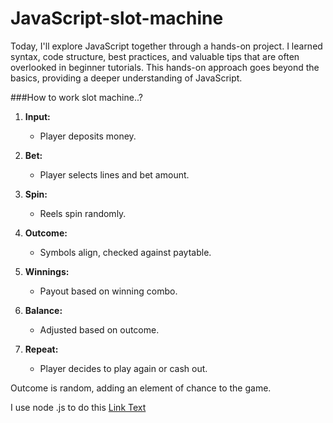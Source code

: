 # JavaScript-slot-machine

Today, I'll explore JavaScript together through a hands-on project. I learned syntax, code structure, best practices, and valuable tips that are often overlooked in beginner tutorials. This hands-on approach goes beyond the basics, providing a deeper understanding of JavaScript.

###How to work slot machine..?

1. **Input:**

   - Player deposits money.

2. **Bet:**

   - Player selects lines and bet amount.

3. **Spin:**

   - Reels spin randomly.

4. **Outcome:**

   - Symbols align, checked against paytable.

5. **Winnings:**

   - Payout based on winning combo.

6. **Balance:**

   - Adjusted based on outcome.

7. **Repeat:**
   - Player decides to play again or cash out.

Outcome is random, adding an element of chance to the game.

I use node .js to do this [Link Text](https://nodejs.org/en/download/)
